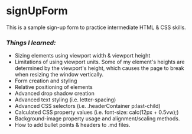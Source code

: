 # signUpForm

This is a sample sign-up form to practice intermediate HTML & CSS skills. 

### *Things I learned:*

* Sizing elements using viewport width & viewport height
* Limitations of using viewport units. Some of my element's heights are determined by the viewport's height, which causes the page to break when resizing the window vertically. 
* Form creation and styling
* Relative positioning of elements
* Advanced drop shadow creation
* Advanced text styling (i.e. letter-spacing)
* Advanced CSS selectors (i.e. .headerContainer p:last-child)
* Calculated CSS property values (i.e. font-size: calc(12px + 0.5vw);)
* Background-image property usage and alignment/scaling methods. 
* How to add bullet points & headers to .md files.